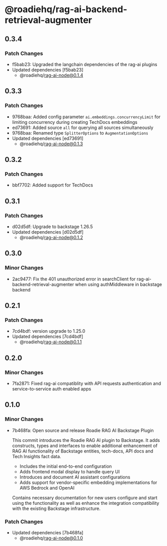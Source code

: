 # @roadiehq/rag-ai-backend-retrieval-augmenter

## 0.3.4

### Patch Changes

- f5bab23: Upgraded the langchain dependencies of the rag-ai plugins
- Updated dependencies [f5bab23]
  - @roadiehq/rag-ai-node@0.1.4

## 0.3.3

### Patch Changes

- 9768baa: Added config parameter `ai.embeddings.concurrencyLimit` for limiting concurrency during creating TechDocs embeddings
- ed73691: Added source `all` for querying all sources simultaneously
- 9768baa: Renamed type `SplitterOptions` to `AugmentationOptions`
- Updated dependencies [ed73691]
  - @roadiehq/rag-ai-node@0.1.3

## 0.3.2

### Patch Changes

- bbf7702: Added support for TechDocs

## 0.3.1

### Patch Changes

- d02d5df: Upgrade to backstage 1.26.5
- Updated dependencies [d02d5df]
  - @roadiehq/rag-ai-node@0.1.2

## 0.3.0

### Minor Changes

- 2ac9477: Fix the 401 unauthorized error in searchClient for rag-ai-backend-retrieval-augmenter when using authMiddleware in backstage backend

## 0.2.1

### Patch Changes

- 7cd4bdf: version upgrade to 1.25.0
- Updated dependencies [7cd4bdf]
  - @roadiehq/rag-ai-node@0.1.1

## 0.2.0

### Minor Changes

- 7fa2871: Fixed rag-ai compatiblity with API requests authentication and service-to-service auth enabled apps

## 0.1.0

### Minor Changes

- 7b468fa: Open source and release Roadie RAG AI Backstage Plugin

  This commit introduces the Roadie RAG AI plugin to Backstage. It adds constructs, types and interfaces to enable additional enhancement of RAG AI functionality of Backstage entities, tech-docs, API docs and Tech Insights fact data.

  - Includes the initial end-to-end configuration
  - Adds frontend modal display to handle query UI
  - Introduces and document AI assistant configurations
  - Adds support for vendor-specific embedding implementations for AWS Bedrock and OpenAI

  Contains necessary documentation for new users configure and start using the functionality as well as enhance the integration compatibility with the existing Backstage infrastructure.

### Patch Changes

- Updated dependencies [7b468fa]
  - @roadiehq/rag-ai-node@0.1.0
